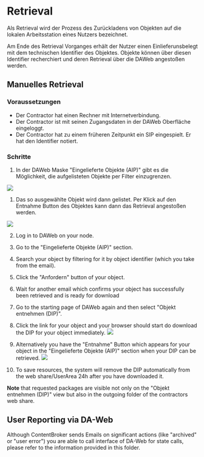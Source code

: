 # Retrieval

Als Retrieval wird der Prozess des Zurückladens von Objekten auf die lokalen Arbeitsstation eines Nutzers bezeichnet.

Am Ende des Retrieval Vorganges erhält der Nutzer einen Einlieferunsbelegt mit dem technischen Identifier des Objektes.
Objekte können über diesen Identifier recherchiert und deren Retrieval über die DAWeb angestoßen werden. 

## Manuelles Retrieval

### Voraussetzungen

* Der Contractor hat einen Rechner mit Internetverbindung.
* Der Contractor ist mit seinen Zugangsdaten in der DAWeb Oberfläche eingeloggt.
* Der Contractor hat zu einem früheren Zeitpunkt ein SIP eingespielt. Er hat den Identifier notiert.

### Schritte

1. In der DAWeb Maske "Eingelieferte Objekte (AIP)" gibt es die Möglichkeit, die aufgelisteten Objekte per Filter einzugrenzen.

![](https://raw.githubusercontent.com/da-nrw/DNSCore/master/ContentBroker/src/main/markdown/retrieval1.png)

1. Das so ausgewählte Objekt wird dann gelistet. Per Klick auf den Entnahme Button des Objektes kann dann das Retrieval angestoßen werden.

![](https://raw.githubusercontent.com/da-nrw/DNSCore/master/ContentBroker/src/main/markdown/retrieval2.png)
 




2. Log in to DAWeb on your node.
2. Go to the "Eingelieferte Objekte (AIP)" section.
3. Search your object by filtering for it by object identifier (which you take from the email).

1. Click the "Anfordern" button of your object.
1. Wait for another email which confirms your object has successfully been retrieved and is ready for download
1. Go to the starting page of DAWeb again and then select "Objekt entnehmen (DIP)".
1. Click the link for your object and your browser should start do download the 
DIP for your object immediately.
![](https://raw2.github.com/da-nrw/DNSCore/master/DAWeb/doc/retrieval_2.png)
1. Alternatively you have the "Entnahme" Button which appears for your object in the "Eingelieferte Objekte (AIP)" section when your DIP can be retrieved.
![](https://raw2.github.com/da-nrw/DNSCore/master/DAWeb/doc/retrieval_3.png)
1. To save resources, the system will remove the DIP automatically from the web share/UserArea 24h after you have downloaded it.

**Note** that requested packages are visible not only on the "Objekt entnehmen (DIP)" view but also in the outgoing folder of the contractors web share.

## User Reporting via DA-Web

Although ContentBroker sends Emails on significant actions (like "archived" or "user error") you are able to call interface of DA-Web for state calls, please refer to the information provided in this folder.






